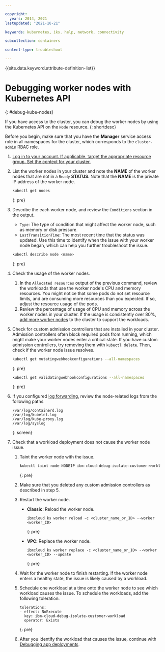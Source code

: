 ```yaml
---

copyright: 
  years: 2014, 2021
lastupdated: "2021-10-21"

keywords: kubernetes, iks, help, network, connectivity

subcollection: containers

content-type: troubleshoot

---
```


{{site.data.keyword.attribute-definition-list}}


# Debugging worker nodes with Kubernetes API
{: #debug-kube-nodes}

If you have access to the cluster, you can debug the worker nodes by using the Kubernetes API on the `Node` resource.
{: shortdesc}

Before you begin, make sure that you have the **Manager** service access role in all namespaces for the cluster, which corresponds to the `cluster-admin` RBAC role.

1. [Log in to your account. If applicable, target the appropriate resource group. Set the context for your cluster.](/docs/containers?topic=containers-cs_cli_install#cs_cli_configure)
2. List the worker nodes in your cluster and note the **NAME** of the worker nodes that are not in a `Ready` **STATUS**. Note that the **NAME** is the private IP address of the worker node.
    ```sh
    kubectl get nodes
    ```
    {: pre}

3. Describe the each worker node, and review the `Conditions` section in the output.
    * `Type`: The type of condition that might affect the worker node, such as memory or disk pressure.
    * `LastTransitionTime`: The most recent time that the status was updated. Use this time to identify when the issue with your worker node began, which can help you further troubleshoot the issue.

    ```sh
    kubectl describe node <name>
    ```
    {: pre}

4. Check the usage of the worker nodes.
    1. In the `Allocated resources` output of the previous command, review the workloads that use the worker node's CPU and memory resources. You might notice that some pods do not set resource limits, and are consuming more resources than you expected. If so, adjust the resource usage of the pods.
    2. Review the percentage of usage of CPU and memory across the worker nodes in your cluster. If the usage is consistently over 80%, [add more worker nodes](/docs/containers?topic=containers-add_workers) to the cluster to support the workloads.
5. Check for custom admission controllers that are installed in your cluster. Admission controllers often block required pods from running, which might make your worker nodes enter a critical state. If you have custom admission controllers, try removing them with `kubectl delete`. Then, check if the worker node issue resolves.
    ```sh
    kubectl get mutatingwebhookconfigurations --all-namespaces
    ```
    {: pre}

    ```sh
    kubectl get validatingwebhookconfigurations --all-namespaces
    ```
    {: pre}

6. If you configured [log forwarding](/docs/containers?topic=containers-health), review the node-related logs from the following paths.
    ```
    /var/log/containerd.log
    /var/log/kubelet.log
    /var/log/kube-proxy.log
    /var/log/syslog
    ```
    {: screen}

7. Check that a workload deployment does not cause the worker node issue.
    1. Taint the worker node with the issue.
        ```sh
        kubectl taint node NODEIP ibm-cloud-debug-isolate-customer-workload=true:NoExecute
        ```
        {: pre}

    2. Make sure that you deleted any custom admission controllers as described in step 5.
    3. Restart the worker node.
        * **Classic**: Reload the worker node.
          ```
          ibmcloud ks worker reload -c <cluster_name_or_ID> --worker <worker_ID>
          ```
          {: pre}

        * **VPC**: Replace the worker node.
          ```
          ibmcloud ks worker replace -c <cluster_name_or_ID> --worker <worker_ID> --update
          ```
          {: pre}

    4. Wait for the worker node to finish restarting. If the worker node enters a healthy state, the issue is likely caused by a workload.
    5. Schedule one workload at a time onto the worker node to see which workload causes the issue. To schedule the workloads, add the following toleration.
        ```
        tolerations:
        - effect: NoExecute
          key: ibm-cloud-debug-isolate-customer-workload
          operator: Exists
        ```
        {: pre}

    6. After you identify the workload that causes the issue, continue with [Debugging app deployments](/docs/containers?topic=containers-debug_apps).




